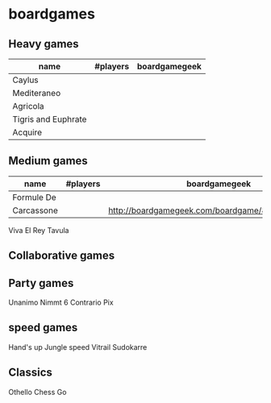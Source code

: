 boardgames
==========

## Heavy games
|name|#players|boardgamegeek|
|-------|---|---|
| Caylus | | |
|Mediteraneo| | |
|Agricola| | |
|Tigris and Euphrate| | |
|Acquire| | |
## Medium games
|name|#players|boardgamegeek|
|-------|---|---|
|Formule De|||
|Carcassone|| http://boardgamegeek.com/boardgame/822/carcassonne|
Viva El Rey
Tavula

## Collaborative games

## Party games
Unanimo
Nimmt 6
Contrario
Pix


## speed games
Hand's up
Jungle speed
Vitrail
Sudokarre
## Classics
Othello
Chess
Go